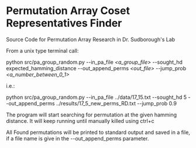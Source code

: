 # Permutation Array Coset Representatives Finder
Source Code for Permutation Array Research in Dr. Sudborough's Lab

From a unix type terminal call:

python src/pa_group_random.py --in_pa_file *\<a_group_file\>* --sought_hd expected_hamming_distance --out_append_perms *\<out_file\>* --jump_prob *\<a_number_between_0_1\>*

i.e.:

python src/pa_group_random.py --in_pa_file ../data/17_15.txt --sought_hd 5 --out_append_perms ../results/17_5_new_perms_RD.txt --jump_prob 0.9

The program will start searching for permutation at the given hamming distance. It will keep running until manually killed using ctrl+c

All Found permutations will be printed to standard output and saved in a file, if a file name is give in the --out_append_perms parameter.
